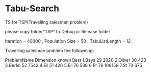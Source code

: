 Tabu-Search
===========

TS for TSP(Travelling salesman problem)

please copy folder"TSP" to Debug or Release folder

Iteration = 40000 ; Population Size = 50 ; TabuListLength = 12;


Travelling salesman problem the followeing:

ProblemName	Dimension	known Best
1.Bays		   29		   2020
2.Oliver	   30		    423
3.Berlin	   52		   7542
4.Eil		   51		    426
5.Eil		   76		    538
6.Pr		   76		  108159
7.St		   70		    675

